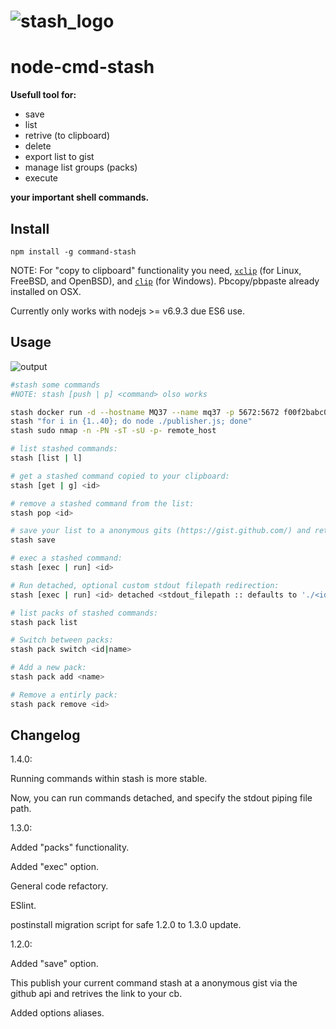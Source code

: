 ![stash_logo](https://cloud.githubusercontent.com/assets/11579281/22157644/439ed802-df17-11e6-9178-05591a3daa9b.png)
==================

node-cmd-stash
==================

 **Usefull tool for:**
 * save
 * list
 * retrive (to clipboard)
 * delete
 * export list to gist
 * manage list groups (packs)
 * execute
 
 **your important shell commands.**


Install
-------

```
npm install -g command-stash

```
NOTE: For "copy to clipboard" functionality you need, [`xclip`](http://www.cyberciti.biz/faq/xclip-linux-insert-files-command-output-intoclipboard/) (for Linux, FreeBSD, and OpenBSD), and [`clip`](http://www.labnol.org/software/tutorials/copy-dos-command-line-output-clipboard-clip-exe/2506/) (for Windows). Pbcopy/pbpaste already installed on OSX.

Currently only works with nodejs >= v6.9.3 due ES6 use. 

Usage
-----

![output](https://cloud.githubusercontent.com/assets/11579281/22849760/d68d2240-efde-11e6-9a8e-c3fea9b36b01.gif)


```bash
#stash some commands 
#NOTE: stash [push | p] <command> olso works

stash docker run -d --hostname MQ37 --name mq37 -p 5672:5672 f00f2babc0bd
stash "for i in {1..40}; do node ./publisher.js; done"
stash sudo nmap -n -PN -sT -sU -p- remote_host

# list stashed commands:
stash [list | l]

# get a stashed command copied to your clipboard:
stash [get | g] <id>

# remove a stashed command from the list:
stash pop <id>

# save your list to a anonymous gits (https://gist.github.com/) and retrives the link :
stash save 

# exec a stashed command:
stash [exec | run] <id>

# Run detached, optional custom stdout filepath redirection:
stash [exec | run] <id> detached <stdout_filepath :: defaults to './<id>.out' >

# list packs of stashed commands:
stash pack list

# Switch between packs:
stash pack switch <id|name>

# Add a new pack:
stash pack add <name>

# Remove a entirly pack:
stash pack remove <id>
```


 Changelog
----------

1.4.0:

Running commands within stash is more stable.

Now, you can run commands detached, and specify the stdout piping file path.

1.3.0:

Added "packs" functionality.

Added "exec" option.

General code refactory.

ESlint.

postinstall migration script for safe 1.2.0 to 1.3.0 update.


1.2.0:

Added "save" option. 

This publish your current command stash at a anonymous gist via the github api and retrives the link to your cb.


Added options aliases.

